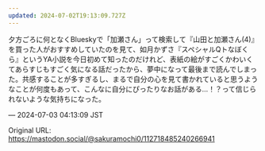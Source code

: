 ```yaml
---
updated: 2024-07-02T19:13:09.727Z
---
```


<p>夕方ごろに何となくBlueskyで「加瀬さん」って検索して『山田と加瀬さん(4)』を買った人がおすすめしていたのを見て、如月かずさ『スペシャルQトなぼくら』というYA小説を今日初めて知ったのだけれど、表紙の絵がすごくかわいくてあらすじもすごく気になる話だったから、夢中になって最後まで読んでしまった。共感することが多すぎるし、まるで自分の心を見て書かれていると思うようなことが何度もあって、こんなに自分にぴったりなお話がある…！？って信じられないような気持ちになった。</p>

&mdash; 2024-07-03 04:13:09 JST

Original URL: https://mastodon.social/@sakuramochi0/112718485240266941
